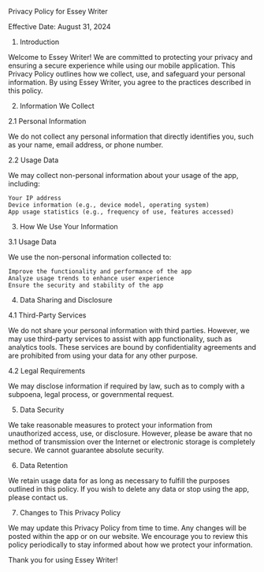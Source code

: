 Privacy Policy for Essey Writer

Effective Date: August 31, 2024

1. Introduction

Welcome to Essey Writer! We are committed to protecting your privacy and ensuring a secure experience while using our mobile application. This Privacy Policy outlines how we collect, use, and safeguard your personal information. By using Essey Writer, you agree to the practices described in this policy.

2. Information We Collect

2.1 Personal Information

We do not collect any personal information that directly identifies you, such as your name, email address, or phone number.

2.2 Usage Data

We may collect non-personal information about your usage of the app, including:

    Your IP address
    Device information (e.g., device model, operating system)
    App usage statistics (e.g., frequency of use, features accessed)

3. How We Use Your Information

3.1 Usage Data

We use the non-personal information collected to:

    Improve the functionality and performance of the app
    Analyze usage trends to enhance user experience
    Ensure the security and stability of the app

4. Data Sharing and Disclosure

4.1 Third-Party Services

We do not share your personal information with third parties. However, we may use third-party services to assist with app functionality, such as analytics tools. These services are bound by confidentiality agreements and are prohibited from using your data for any other purpose.

4.2 Legal Requirements

We may disclose information if required by law, such as to comply with a subpoena, legal process, or governmental request.

5. Data Security

We take reasonable measures to protect your information from unauthorized access, use, or disclosure. However, please be aware that no method of transmission over the Internet or electronic storage is completely secure. We cannot guarantee absolute security.

6. Data Retention

We retain usage data for as long as necessary to fulfill the purposes outlined in this policy. If you wish to delete any data or stop using the app, please contact us.

7. Changes to This Privacy Policy

We may update this Privacy Policy from time to time. Any changes will be posted within the app or on our website. We encourage you to review this policy periodically to stay informed about how we protect your information.

Thank you for using Essey Writer!

